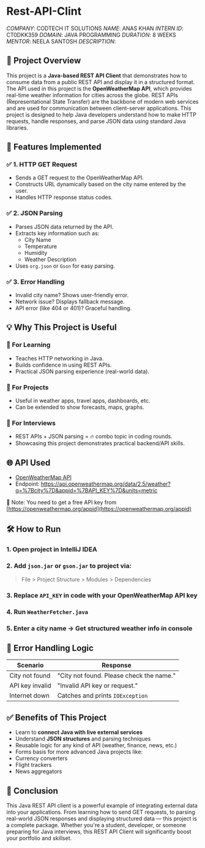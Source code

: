 # Rest-API-Clint
*COMPANY*: CODTECH IT SOLUTIONS
*NAME*: ANAS KHAN
*INTERN ID*: CT0DKK359
*DOMAIN*: JAVA PROGRAMMING
*DURATION*: 8 WEEKS
*MENTOR*: NEELA SANTOSH
*DESCRIPTION*:

## 🧠 Project Overview

This project is a **Java-based REST API Client** that demonstrates how to consume data from a public REST API and display it in a structured format. The API used in this project is the **OpenWeatherMap API**, which provides real-time weather information for cities across the globe. REST APIs (Representational State Transfer) are the backbone of modern web services and are used for communication between client-server applications. This project is designed to help Java developers understand how to make HTTP requests, handle responses, and parse JSON data using standard Java libraries.

## 🚀 Features Implemented

### ✅ 1. HTTP GET Request
- Sends a GET request to the OpenWeatherMap API.
- Constructs URL dynamically based on the city name entered by the user.
- Handles HTTP response status codes.

### ✅ 2. JSON Parsing
- Parses JSON data returned by the API.
- Extracts key information such as:
  - City Name
  - Temperature
  - Humidity
  - Weather Description
- Uses `org.json` or `Gson` for easy parsing.


### ✅ 3. Error Handling
- Invalid city name? Shows user-friendly error.
- Network issue? Displays fallback message.
- API error (like 404 or 401)? Graceful handling.

## 💡 Why This Project is Useful

### 🔸 For Learning
- Teaches HTTP networking in Java.
- Builds confidence in using REST APIs.
- Practical JSON parsing experience (real-world data).

### 🔸 For Projects
- Useful in weather apps, travel apps, dashboards, etc.
- Can be extended to show forecasts, maps, graphs.

### 🔸 For Interviews
- REST APIs + JSON parsing = 🔥 combo topic in coding rounds.
- Showcasing this project demonstrates practical backend/API skills.

## 🌐 API Used

- [OpenWeatherMap API](https://openweathermap.org/api)
- Endpoint: https://api.openweathermap.org/data/2.5/weather?q=%7Bcity%7D&appid=%7BAPI_KEY%7D&units=metric

📝 Note: You need to get a free API key from [https://openweathermap.org/appid](https://openweathermap.org/appid)

## 🛠 How to Run

### 1. Open project in IntelliJ IDEA
### 2. Add `json.jar` or `gson.jar` to project via:
> File > Project Structure > Modules > Dependencies

### 3. Replace `API_KEY` in code with your OpenWeatherMap API key

### 4. Run `WeatherFetcher.java`
### 5. Enter a city name → Get structured weather info in console

## 🔐 Error Handling Logic

| Scenario | Response |
|----------|----------|
| City not found | "City not found. Please check the name." |
| API key invalid | "Invalid API key or request." |
| Internet down | Catches and prints `IOException` |

## ✅ Benefits of This Project

- Learn to **connect Java with live external services**
- Understand **JSON structures** and parsing techniques
- Reusable logic for any kind of API (weather, finance, news, etc.)
- Forms basis for more advanced Java projects like:
- Currency converters
- Flight trackers
- News aggregators

## 🙌 Conclusion

This Java REST API client is a powerful example of integrating external data into your applications. From learning how to send GET requests, to parsing real-world JSON responses and displaying structured data — this project is a complete package. Whether you're a student, developer, or someone preparing for Java interviews, this REST API Client will significantly boost your portfolio and skillset.


